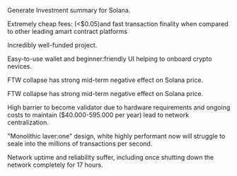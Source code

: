 Generate Investment summary for Solana.


Extremely cheap fees: (<$0.05)and fast transaction finality when compared to other leading amart contract platforms

Incredibly well-funded project.

Easy-to-use wallet and beginner:friendly UI helping to onboard crypto nevices.

FTW collapse has strong mid-term negative effect on Solana price.

FTW collapse has strong mid-term negative effect on Solana price.


High barrier to become validator due to hardware requirements and ongoing costs to maintain ($40.000-595.000 per year) lead to network centralization.

"Monolithic laver:one" design, white highly performant now will struggle to seale into the millions of transactions per second.


Network uptime and reliability suffer, including once shutting down the network completely for 17 hours.